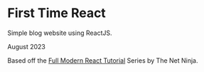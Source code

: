 # First Time React
Simple blog website using ReactJS.

August 2023

Based off the [Full Modern React Tutorial](https://www.youtube.com/playlist?list=PL4cUxeGkcC9gZD-Tvwfod2gaISzfRiP9d) Series by The Net Ninja.